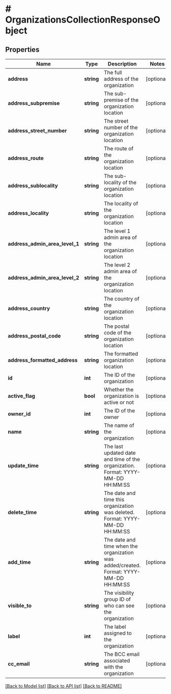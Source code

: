 # # OrganizationsCollectionResponseObject

## Properties

Name | Type | Description | Notes
------------ | ------------- | ------------- | -------------
**address** | **string** | The full address of the organization | [optional]
**address_subpremise** | **string** | The sub-premise of the organization location | [optional]
**address_street_number** | **string** | The street number of the organization location | [optional]
**address_route** | **string** | The route of the organization location | [optional]
**address_sublocality** | **string** | The sub-locality of the organization location | [optional]
**address_locality** | **string** | The locality of the organization location | [optional]
**address_admin_area_level_1** | **string** | The level 1 admin area of the organization location | [optional]
**address_admin_area_level_2** | **string** | The level 2 admin area of the organization location | [optional]
**address_country** | **string** | The country of the organization location | [optional]
**address_postal_code** | **string** | The postal code of the organization location | [optional]
**address_formatted_address** | **string** | The formatted organization location | [optional]
**id** | **int** | The ID of the organization | [optional]
**active_flag** | **bool** | Whether the organization is active or not | [optional]
**owner_id** | **int** | The ID of the owner | [optional]
**name** | **string** | The name of the organization | [optional]
**update_time** | **string** | The last updated date and time of the organization. Format: YYYY-MM-DD HH:MM:SS | [optional]
**delete_time** | **string** | The date and time this organization was deleted. Format: YYYY-MM-DD HH:MM:SS | [optional]
**add_time** | **string** | The date and time when the organization was added/created. Format: YYYY-MM-DD HH:MM:SS | [optional]
**visible_to** | **string** | The visibility group ID of who can see the organization | [optional]
**label** | **int** | The label assigned to the organization | [optional]
**cc_email** | **string** | The BCC email associated with the organization | [optional]

[[Back to Model list]](../../README.md#models) [[Back to API list]](../../README.md#endpoints) [[Back to README]](../../README.md)
